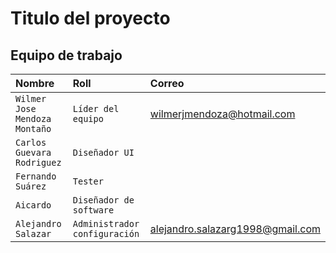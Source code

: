 # Titulo del proyecto

## Equipo de trabajo

| Nombre                        | Roll                          | Correo                           |
| :---------------------------- | :---------------------------- | :------------------------------- |
| `Wilmer Jose Mendoza Montaño` | `Líder del equipo`            | wilmerjmendoza@hotmail.com       |
| `Carlos Guevara Rodriguez `   | `Diseñador UI`                |                                  |
| `Fernando Suárez`             | `Tester`                      |                                  |
| `Aicardo`                     | `Diseñador de software`       |                                  |
| `Alejandro Salazar`           | `Administrador configuración` | alejandro.salazarg1998@gmail.com |
